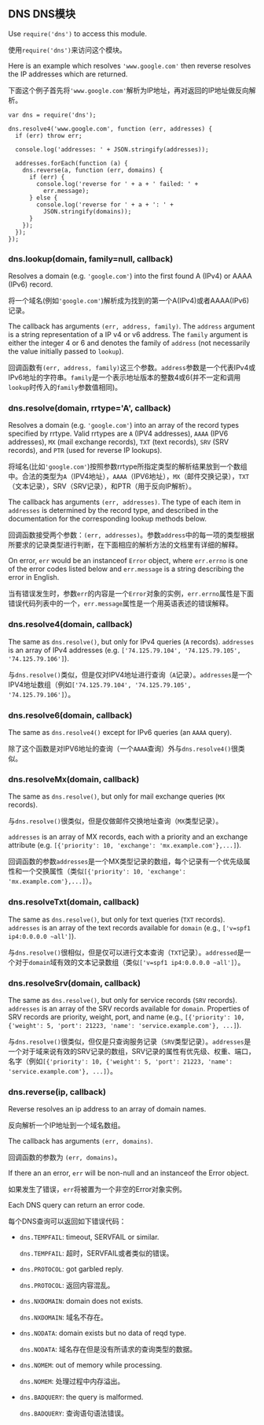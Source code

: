 ## DNS DNS模块

Use `require('dns')` to access this module.

使用`require('dns')`来访问这个模块。 

Here is an example which resolves `'www.google.com'` then reverse
resolves the IP addresses which are returned.

下面这个例子首先将`'www.google.com'`解析为IP地址，再对返回的IP地址做反向解析。

    var dns = require('dns');

    dns.resolve4('www.google.com', function (err, addresses) {
      if (err) throw err;

      console.log('addresses: ' + JSON.stringify(addresses));

      addresses.forEach(function (a) {
        dns.reverse(a, function (err, domains) {
          if (err) {
            console.log('reverse for ' + a + ' failed: ' +
              err.message);
          } else {
            console.log('reverse for ' + a + ': ' +
              JSON.stringify(domains));
          }
        });
      });
    });

### dns.lookup(domain, family=null, callback)

Resolves a domain (e.g. `'google.com'`) into the first found A (IPv4) or
AAAA (IPv6) record.

将一个域名(例如`'google.com'`)解析成为找到的第一个A(IPv4)或者AAAA(IPv6)记录。

The callback has arguments `(err, address, family)`.  The `address` argument
is a string representation of a IP v4 or v6 address. The `family` argument
is either the integer 4 or 6 and denotes the family of `address` (not
necessarily the value initially passed to `lookup`).

回调函数有`(err, address, family)`这三个参数。`address`参数是一个代表IPv4或IPv6地址的字符串。`family`是一个表示地址版本的整数4或6(并不一定和调用`lookup`时传入的`family`参数值相同)。

### dns.resolve(domain, rrtype='A', callback)

Resolves a domain (e.g. `'google.com'`) into an array of the record types
specified by rrtype. Valid rrtypes are `A` (IPV4 addresses), `AAAA` (IPV6
addresses), `MX` (mail exchange records), `TXT` (text records), `SRV` (SRV
records), and `PTR` (used for reverse IP lookups).

将域名(比如`'google.com'`)按照参数rrtype所指定类型的解析结果放到一个数组中。合法的类型为`A`（IPV4地址），`AAAA`（IPV6地址），`MX`（邮件交换记录），`TXT`（文本记录），SRV（SRV记录），和PTR（用于反向IP解析）。 

The callback has arguments `(err, addresses)`.  The type of each item
in `addresses` is determined by the record type, and described in the
documentation for the corresponding lookup methods below.

回调函数接受两个参数：`(err, addresses)`。参数`address`中的每一项的类型根据所要求的记录类型进行判断，在下面相应的解析方法的文档里有详细的解释。 

On error, `err` would be an instanceof `Error` object, where `err.errno` is
one of the error codes listed below and `err.message` is a string describing
the error in English.

当有错误发生时，参数`err`的内容是一个`Error`对象的实例，`err.errno`属性是下面错误代码列表中的一个，`err.message`属性是一个用英语表述的错误解释。 

### dns.resolve4(domain, callback)

The same as `dns.resolve()`, but only for IPv4 queries (`A` records).
`addresses` is an array of IPv4 addresses (e.g.
`['74.125.79.104', '74.125.79.105', '74.125.79.106']`).

与`dns.resolve()`类似，但是仅对IPV4地址进行查询（`A`记录）。`addresses`是一个IPV4地址数组（例如`['74.125.79.104', '74.125.79.105', '74.125.79.106']`）。

### dns.resolve6(domain, callback)

The same as `dns.resolve4()` except for IPv6 queries (an `AAAA` query).

除了这个函数是对IPV6地址的查询（一个`AAAA`查询）外与`dns.resolve4()`很类似。 

### dns.resolveMx(domain, callback)

The same as `dns.resolve()`, but only for mail exchange queries (`MX` records).

与`dns.resolve()`很类似，但是仅做邮件交换地址查询（`MX`类型记录）。 

`addresses` is an array of MX records, each with a priority and an exchange
attribute (e.g. `[{'priority': 10, 'exchange': 'mx.example.com'},...]`).

回调函数的参数`addresses`是一个MX类型记录的数组，每个记录有一个优先级属性和一个交换属性（类似`[{'priority': 10, 'exchange': 'mx.example.com'},...]`）。 

### dns.resolveTxt(domain, callback)

The same as `dns.resolve()`, but only for text queries (`TXT` records).
`addresses` is an array of the text records available for `domain` (e.g.,
`['v=spf1 ip4:0.0.0.0 ~all']`).

与`dns.resolve()`很相似，但是仅可以进行文本查询（`TXT`记录）。`addressed`是一个对于`domain`域有效的文本记录数组（类似`['v=spf1 ip4:0.0.0.0 ~all']`）。

### dns.resolveSrv(domain, callback)

The same as `dns.resolve()`, but only for service records (`SRV` records).
`addresses` is an array of the SRV records available for `domain`. Properties
of SRV records are priority, weight, port, and name (e.g.,
`[{'priority': 10, {'weight': 5, 'port': 21223, 'name': 'service.example.com'}, ...]`).

与`dns.resolve()`很类似，但仅是只查询服务记录（`SRV`类型记录）。`addresses`是一个对于域来说有效的SRV记录的数组，SRV记录的属性有优先级、权重、端口，名字（例如`[{'priority': 10, {'weight': 5, 'port': 21223, 'name': 'service.example.com'}, ...]`）。

### dns.reverse(ip, callback)

Reverse resolves an ip address to an array of domain names.

反向解析一个IP地址到一个域名数组。

The callback has arguments `(err, domains)`.

回调函数的参数为 `(err, domains)`。

If there an an error, `err` will be non-null and an instanceof the Error
object.

如果发生了错误，`err`将被置为一个非空的Error对象实例。 

Each DNS query can return an error code.

每个DNS查询可以返回如下错误代码：

- `dns.TEMPFAIL`: timeout, SERVFAIL or similar.

  `dns.TEMPFAIL`: 超时，SERVFAIL或者类似的错误。

- `dns.PROTOCOL`: got garbled reply.

  `dns.PROTOCOL`: 返回内容混乱。

- `dns.NXDOMAIN`: domain does not exists.

  `dns.NXDOMAIN`: 域名不存在。

- `dns.NODATA`: domain exists but no data of reqd type.

  `dns.NODATA`: 域名存在但是没有所请求的查询类型的数据。 

- `dns.NOMEM`: out of memory while processing.

  `dns.NOMEM`: 处理过程中内存溢出。

- `dns.BADQUERY`: the query is malformed.

  `dns.BADQUERY`: 查询语句语法错误。